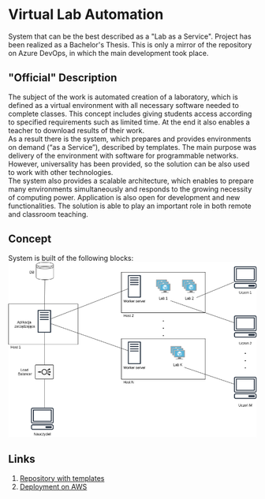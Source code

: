 # Virtual Lab Automation

System that can be the best described as a "Lab as a Service". Project has been realized as a Bachelor's Thesis. This is only a mirror of the repository on Azure DevOps, in which the main development took place.

## "Official" Description
The subject of the work is automated creation of a laboratory, which is defined as a virtual environment with all necessary software needed to complete classes. This concept includes giving students access according to specified requirements such as limited time. At the end it also enables a teacher to download results of their work. \
As a result there is the system, which prepares and provides environments on demand (“as a Service”), described by templates. The main purpose was delivery of the environment with software for programmable networks. However, universality has been provided, so the solution can be also used to work with other technologies. \
The system also provides a scalable architecture, which enables to prepare many environments simultaneously and responds to the growing necessity of computing power. Application is also open for development and new functionalities. The solution is able to play an important role in both remote and classroom teaching.

## Concept 
System is built of the following blocks:
![System components](img/components.png)

## Links
1. [Repository with templates](https://github.com/VM-Lab-Automation/Lab-Images)
2. [Deployment on AWS](https://github.com/VM-Lab-Automation/AWS)
